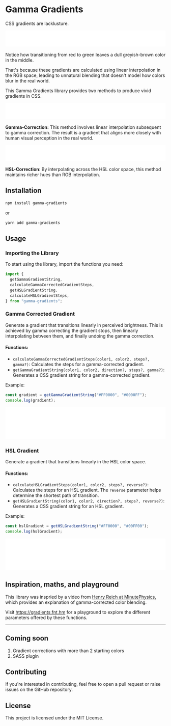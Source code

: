 # Gamma Gradients

CSS gradients are lacklusture.

<img src="readme/css.svg" width="100%" height="50" alt="CSS gradients" />

Notice how transitioning from red to green leaves a dull greyish-brown color in the middle.

That's because these gradients are calculated using linear interpolation in the RGB space, leading to unnatural blending that doesn't model how colors blur in the real world.

This Gamma Gradients library provides two methods to produce vivid gradients in CSS.

<img src="readme/gamma.svg" width="100%" height="50" alt="Gamma-corrected gradients" />

**Gamma-Correction:** This method involves linear interpolation subsequent to gamma correction. The result is a gradient that aligns more closely with human visual perception in the real world.

<img src="readme/hsl.svg" width="100%" height="50" alt="HSL-interpolated gradients" />

**HSL-Correction**: By interpolating across the HSL color space, this method maintains richer hues than RGB interpolation.

## Installation

```bash
npm install gamma-gradients
```

or

```bash
yarn add gamma-gradients
```

## Usage

### Importing the Library

To start using the library, import the functions you need:

```typescript
import {
  getGammaGradientString,
  calculateGammaCorrectedGradientSteps,
  getHSLGradientString,
  calculateHSLGradientSteps,
} from "gamma-gradients";
```

### Gamma Corrected Gradient

Generate a gradient that transitions linearly in perceived brightness. This is achieved by gamma correcting the gradient stops, then linearly interpolating between them, and finally undoing the gamma correction.

#### Functions:

- `calculateGammaCorrectedGradientSteps(color1, color2, steps?, gamma?)`: Calculates the steps for a gamma-corrected gradient.
- `getGammaGradientString(color1, color2, direction?, steps?, gamma?)`: Generates a CSS gradient string for a gamma-corrected gradient.

Example:

```typescript
const gradient = getGammaGradientString("#FF0000", "#0000FF");
console.log(gradient);
```

<img src="readme/gamma-compare.svg" width="100%" height="100" alt="CSS vs gamma gradients" />

### HSL Gradient

Generate a gradient that transitions linearly in the HSL color space.

#### Functions:

- `calculateHSLGradientSteps(color1, color2, steps?, reverse?)`: Calculates the steps for an HSL gradient. The `reverse` parameter helps determine the shortest path of transition.
- `getHSLGradientString(color1, color2, direction?, steps?, reverse?)`: Generates a CSS gradient string for an HSL gradient.

Example:

```typescript
const hslGradient = getHSLGradientString("#FF0000", "#00FF00");
console.log(hslGradient);
```

<img src="readme/hsl-compare.svg" width="100%" height="100" alt="CSS vs HSL gradients" />

## Inspiration, maths, and playground

This library was inspried by a video from [Henry Reich at MinutePhysics](https://www.youtube.com/watch?v=LKnqECcg6Gw), which provides an explanation of gamma-corrected color blending.

Visit https://gradients.fnt.hm for a playground to explore the different parameters offered by these functions.

---

## Coming soon

1. Gradient corrections with more than 2 starting colors
2. SASS plugin

## Contributing

If you're interested in contributing, feel free to open a pull request or raise issues on the GitHub repository.

## License

This project is licensed under the MIT License.
